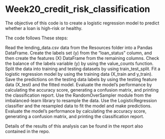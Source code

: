 # Week20_credit_risk_classification

The objective of this code is to create a logistic regression model to predict whether a loan is high-risk or healthy.

The code follows These steps:

Read the lending_data.csv data from the Resources folder into a Pandas DataFrame.
Create the labels set (y) from the “loan_status” column, and then create the features (X) DataFrame from the remaining columns.
Check the balance of the labels variable (y) by using the value_counts function.
Split the data into training and testing datasets by using train_test_split.
Fit a logistic regression model by using the training data (X_train and y_train).
Save the predictions on the testing data labels by using the testing feature data (X_test) and the fitted model.
Evaluate the model’s performance by calculating the accuracy score, generating a confusion matrix, and printing the classification report.
Use the RandomOverSampler module from the imbalanced-learn library to resample the data.
Use the LogisticRegression classifier and the resampled data to fit the model and make predictions.
Evaluate the model’s performance by calculating the accuracy score, generating a confusion matrix, and printing the classification report.

Details of the results of this analysis can be found in the report also contained in the repo. 